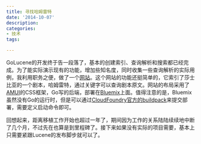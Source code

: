 ```yaml
---
title: 寻找哈姆雷特
date: '2014-10-07'
description:
categories:
- 技术
tags:

---
```


GoLucene的开发终于告一段落了，基本的创建索引、查询解析和搜索都已经完成。为了能实际演示现有的功能，增加些知名度，同时收集一些查询解析的实际用例，我利用职务之便，做了一个[网站](http://hamlet.mybluemix.net/)。这个网站的功能还挺简单的，它索引了莎士比亚的一个剧本，哈姆雷特，通过关键字可以查询剧本原文。网站的布局采用了[AMUI](http://amazeui.org/)的CSS框架，Go写的后端，部署在[Bluemix](https://ace.ng.bluemix.net/)上面。值得注意的是，Bluemix虽然没有Go的运行时，但是可以通过[CloudFoundry官方的buildpack](https://github.com/cloudfoundry/go-buildpack)来提交部署，需要定义启动命令即可。

回想起来，距离移植工作开始也超过一年了，期间因为工作的关系陆陆续续地中断了几个月，不过先在也算是到里程碑了。接下来如果没有实际的项目需要，基本上只需要紧跟Lucene的发布脚步就可以了。